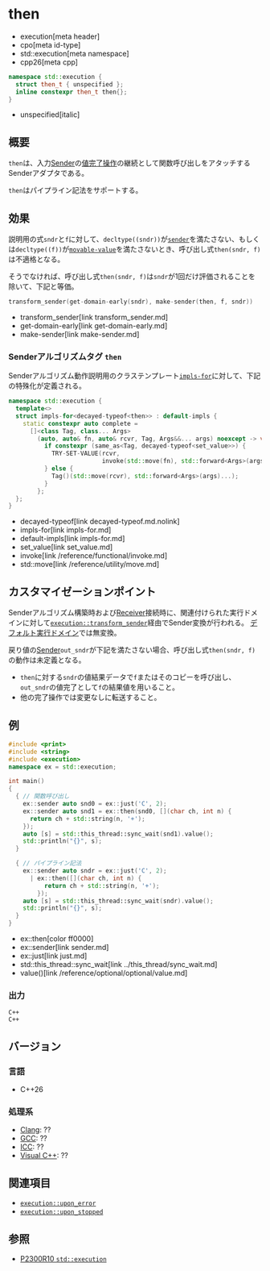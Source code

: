 # then
* execution[meta header]
* cpo[meta id-type]
* std::execution[meta namespace]
* cpp26[meta cpp]

```cpp
namespace std::execution {
  struct then_t { unspecified };
  inline constexpr then_t then{};
}
```
* unspecified[italic]

## 概要
`then`は、入力[Sender](sender.md)の[値完了操作](set_value.md)の継続として関数呼び出しをアタッチするSenderアダプタである。

`then`はパイプライン記法をサポートする。


## 効果
説明用の式`sndr`と`f`に対して、`decltype((sndr))`が[`sender`](sender.md)を満たさない、もしくは`decltype((f))`が[`movable-value`](../movable-value.md)を満たさないとき、呼び出し式`then(sndr, f)`は不適格となる。

そうでなければ、呼び出し式`then(sndr, f)`は`sndr`が1回だけ評価されることを除いて、下記と等価。

```cpp
transform_sender(get-domain-early(sndr), make-sender(then, f, sndr))
```
* transform_sender[link transform_sender.md]
* get-domain-early[link get-domain-early.md]
* make-sender[link make-sender.md]


### Senderアルゴリズムタグ `then`
Senderアルゴリズム動作説明用のクラステンプレート[`impls-for`](impls-for.md)に対して、下記の特殊化が定義される。

```cpp
namespace std::execution {
  template<>
  struct impls-for<decayed-typeof<then>> : default-impls {
    static constexpr auto complete =
      []<class Tag, class... Args>
        (auto, auto& fn, auto& rcvr, Tag, Args&&... args) noexcept -> void {
          if constexpr (same_as<Tag, decayed-typeof<set_value>>) {
            TRY-SET-VALUE(rcvr,
                          invoke(std::move(fn), std::forward<Args>(args)...));
          } else {
            Tag()(std::move(rcvr), std::forward<Args>(args)...);
          }
        };
  };
}
```
* decayed-typeof[link decayed-typeof.md.nolink]
* impls-for[link impls-for.md]
* default-impls[link impls-for.md]
* set_value[link set_value.md]
* invoke[link /reference/functional/invoke.md]
* std::move[link /reference/utility/move.md]


## カスタマイゼーションポイント
Senderアルゴリズム構築時および[Receiver](receiver.md)接続時に、関連付けられた実行ドメインに対して[`execution::transform_sender`](transform_sender.md)経由でSender変換が行われる。
[デフォルト実行ドメイン](default_domain.md)では無変換。

戻り値の[Sender](sender.md)`out_sndr`が下記を満たさない場合、呼び出し式`then(sndr, f)`の動作は未定義となる。

- `then`に対する`sndr`の値結果データで`f`またはそのコピーを呼び出し、`out_sndr`の値完了として`f`の結果値を用いること。
- 他の完了操作では変更なしに転送すること。


## 例
```cpp example
#include <print>
#include <string>
#include <execution>
namespace ex = std::execution;

int main()
{
  { // 関数呼び出し
    ex::sender auto snd0 = ex::just('C', 2);
    ex::sender auto snd1 = ex::then(snd0, [](char ch, int n) {
      return ch + std::string(n, '+');
    });
    auto [s] = std::this_thread::sync_wait(snd1).value();
    std::println("{}", s);
  }

  { // パイプライン記法
    ex::sender auto sndr = ex::just('C', 2);
      | ex::then([](char ch, int n) {
          return ch + std::string(n, '+');
        });
    auto [s] = std::this_thread::sync_wait(sndr).value();
    std::println("{}", s);
  }
}
```
* ex::then[color ff0000]
* ex::sender[link sender.md]
* ex::just[link just.md]
* std::this_thread::sync_wait[link ../this_thread/sync_wait.md]
* value()[link /reference/optional/optional/value.md]

### 出力
```
C++
C++
```


## バージョン
### 言語
- C++26

### 処理系
- [Clang](/implementation.md#clang): ??
- [GCC](/implementation.md#gcc): ??
- [ICC](/implementation.md#icc): ??
- [Visual C++](/implementation.md#visual_cpp): ??


## 関連項目
- [`execution::upon_error`](upon_error.md.nolink)
- [`execution::upon_stopped`](upon_stopped.md.nolink)


## 参照
- [P2300R10 `std::execution`](https://www.open-std.org/jtc1/sc22/wg21/docs/papers/2024/p2300r10.html)
